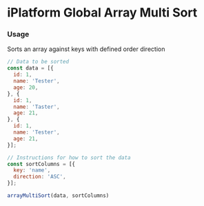# iPlatform Global Array Multi Sort

### Usage

Sorts an array against keys with defined order direction

```javascript
// Data to be sorted
const data = [{
  id: 1,
  name: 'Tester',
  age: 20,
}, {
  id: 1,
  name: 'Taster',
  age: 21,
}, {
  id: 1,
  name: 'Tester',
  age: 21,
}];

// Instructions for how to sort the data
const sortColumns = [{
  key: 'name',
  direction: 'ASC',
}];

arrayMultiSort(data, sortColumns)

```
